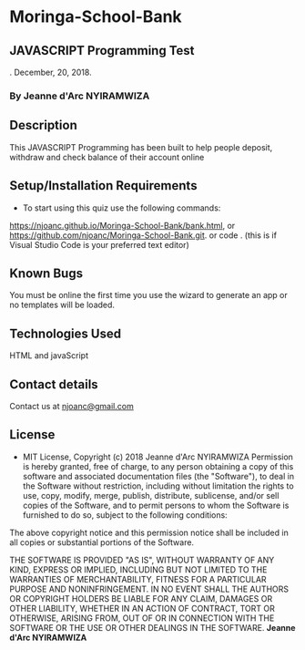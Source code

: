 # Moringa-School-Bank
## JAVASCRIPT Programming Test
. December, 20, 2018.
### By **Jeanne d'Arc NYIRAMWIZA**
## Description
This JAVASCRIPT Programming has been built to help people deposit, withdraw and check balance of their account online

## Setup/Installation Requirements
* To start using this quiz use the following commands:

https://njoanc.github.io/Moringa-School-Bank/bank.html, or https://github.com/njoanc/Moringa-School-Bank.git.  or 
code . (this is if Visual Studio Code is your preferred text editor)
## Known Bugs
You must be online the first time you use the wizard to generate an app or no templates will be loaded.
## Technologies Used
HTML and javaScript
## Contact details
Contact us at njoanc@gmail.com
## License
* MIT License, 
Copyright (c) 2018 Jeanne d'Arc NYIRAMWIZA 
Permission is hereby granted, free of charge, to any person obtaining a copy of this software and associated documentation files (the "Software"), to deal in the Software without restriction, including without limitation the rights to use, copy, modify, merge, publish, distribute, sublicense, and/or sell copies of the Software, and to permit persons to whom the Software is furnished to do so, subject to the following conditions:

The above copyright notice and this permission notice shall be included in all copies or substantial portions of the Software.

THE SOFTWARE IS PROVIDED "AS IS", WITHOUT WARRANTY OF ANY KIND, EXPRESS OR IMPLIED, INCLUDING BUT NOT LIMITED TO THE WARRANTIES OF MERCHANTABILITY, FITNESS FOR A PARTICULAR PURPOSE AND NONINFRINGEMENT. IN NO EVENT SHALL THE AUTHORS OR COPYRIGHT HOLDERS BE LIABLE FOR ANY CLAIM, DAMAGES OR OTHER LIABILITY, WHETHER IN AN ACTION OF CONTRACT, TORT OR OTHERWISE, ARISING FROM, OUT OF OR IN CONNECTION WITH THE SOFTWARE OR THE USE OR OTHER DEALINGS IN THE SOFTWARE.
**Jeanne d'Arc NYIRAMWIZA**
